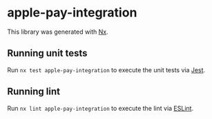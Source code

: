 # apple-pay-integration

This library was generated with [Nx](https://nx.dev).

## Running unit tests

Run `nx test apple-pay-integration` to execute the unit tests via [Jest](https://jestjs.io).

## Running lint

Run `nx lint apple-pay-integration` to execute the lint via [ESLint](https://eslint.org/).
